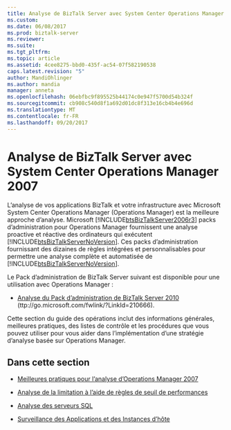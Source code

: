 ```yaml
---
title: Analyse de BizTalk Server avec System Center Operations Manager 2007 | Documents Microsoft
ms.custom: 
ms.date: 06/08/2017
ms.prod: biztalk-server
ms.reviewer: 
ms.suite: 
ms.tgt_pltfrm: 
ms.topic: article
ms.assetid: 4cee8275-bbd0-435f-ac54-07f582190538
caps.latest.revision: "5"
author: MandiOhlinger
ms.author: mandia
manager: anneta
ms.openlocfilehash: 06ebfbc9f895525b44174c0e947f5700d54b324f
ms.sourcegitcommit: cb908c540d8f1a692d01dc8f313e16cb4b4e696d
ms.translationtype: MT
ms.contentlocale: fr-FR
ms.lasthandoff: 09/20/2017
---
```

# <a name="monitoring-biztalk-server-with-system-center-operations-manager-2007"></a>Analyse de BizTalk Server avec System Center Operations Manager 2007
L’analyse de vos applications BizTalk et votre infrastructure avec Microsoft System Center Operations Manager (Operations Manager) est la meilleure approche d’analyse. Microsoft [!INCLUDE[btsBizTalkServer2006r3](../includes/btsbiztalkserver2006r3-md.md)] packs d’administration pour Operations Manager fournissent une analyse proactive et réactive des ordinateurs qui exécutent [!INCLUDE[btsBizTalkServerNoVersion](../includes/btsbiztalkservernoversion-md.md)]. Ces packs d’administration fournissant des dizaines de règles intégrées et personnalisables pour permettre une analyse complète et automatisée de [!INCLUDE[btsBizTalkServerNoVersion](../includes/btsbiztalkservernoversion-md.md)].  
  
 Le Pack d’administration de BizTalk Server suivant est disponible pour une utilisation avec Operations Manager :  
  
-   [Analyse du Pack d’administration de BizTalk Server 2010](ttp://go.microsoft.com/fwlink/?LinkId=210666) (ttp://go.microsoft.com/fwlink/?LinkId=210666).  
  
 Cette section du guide des opérations inclut des informations générales, meilleures pratiques, des listes de contrôle et les procédures que vous pouvez utiliser pour vous aider dans l’implémentation d’une stratégie d’analyse basée sur Operations Manager.  
  
## <a name="in-this-section"></a>Dans cette section  
  
-   [Meilleures pratiques pour l’analyse d’Operations Manager 2007](../technical-guides/best-practices-for-monitoring-with-operations-manager-2007.md)  
  
-   [Analyse de la limitation à l’aide de règles de seuil de performances](../technical-guides/monitoring-throttling-using-performance-threshold-rules.md)  
  
-   [Analyse des serveurs SQL](../technical-guides/monitoring-sql-servers.md)  
  
-   [Surveillance des Applications et des Instances d’hôte](../technical-guides/monitoring-applications-and-host-instances.md)